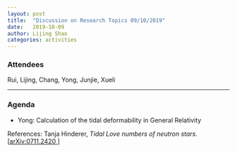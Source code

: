 ```yaml
---
layout: post
title:  "Discussion on Research Topics 09/10/2019"
date:   2019-10-09
author: Lijing Shao
categories: activities
---
```



### Attendees

Rui, Lijing, Chang, Yong, Junjie, Xueli

---

### Agenda

- Yong: Calculation of the tidal deformability in General Relativity

References:
Tanja Hinderer, *Tidal Love numbers of neutron stars*. [[arXiv:0711.2420
](https://arxiv.org/abs/0711.2420)]
